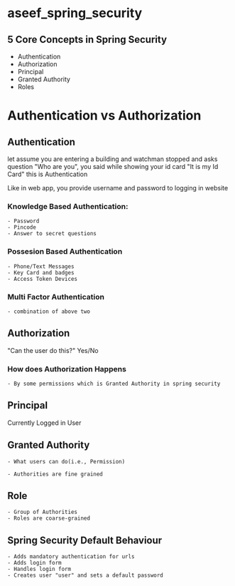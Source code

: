 # aseef_spring_security


## 5 Core Concepts in Spring Security
- Authentication
- Authorization
- Principal
- Granted Authority
- Roles

# Authentication vs Authorization

## Authentication

let assume you are entering a building and watchman stopped and asks question "Who are you", you said while showing your id card "It is my Id Card" this is Authentication

Like in web app, you provide username and password to logging in website

### Knowledge Based Authentication:
    - Password
    - Pincode
    - Answer to secret questions

### Possesion Based Authentication
    - Phone/Text Messages
    - Key Card and badges
    - Access Token Devices

### Multi Factor Authentication
    - combination of above two

## Authorization

"Can the user do this?" Yes/No

### How does Authorization Happens
    - By some permissions which is Granted Authority in spring security


## Principal
Currently Logged in User

## Granted Authority
    - What users can do(i.e., Permission)
    
    - Authorities are fine grained

## Role
    - Group of Authorities
    - Roles are coarse-grained

## Spring Security Default Behaviour
    - Adds mandatory authentication for urls
    - Adds login form
    - Handles login form
    - Creates user "user" and sets a default password

